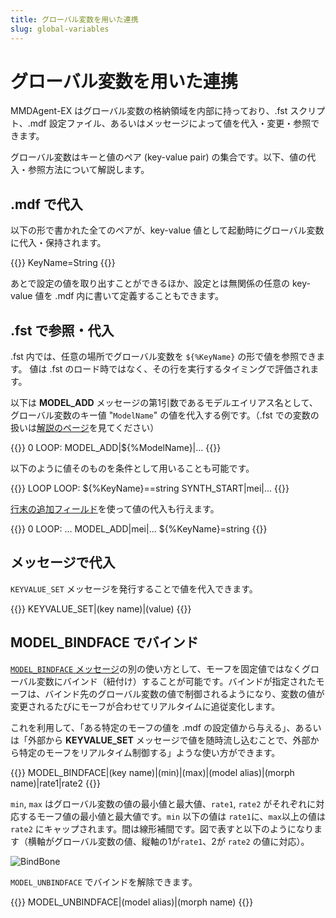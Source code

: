```yaml
---
title: グローバル変数を用いた連携
slug: global-variables
---
```

# グローバル変数を用いた連携

MMDAgent-EX はグローバル変数の格納領域を内部に持っており、.fst スクリプト、.mdf 設定ファイル、あるいはメッセージによって値を代入・変更・参照できます。

グローバル変数はキーと値のペア (key-value pair) の集合です。以下、値の代入・参照方法について解説します。

## .mdf で代入

以下の形で書かれた全てのペアが、key-value 値として起動時にグローバル変数に代入・保持されます。

{{<mdf>}}
KeyName=String
{{</mdf>}}

あとで設定の値を取り出すことができるほか、設定とは無関係の任意の key-value 値を .mdf 内に書いて定義することもできます。

## .fst で参照・代入

.fst 内では、任意の場所でグローバル変数を  `${%KeyName}` の形で値を参照できます。
値は .fst のロード時ではなく、その行を実行するタイミングで評価されます。

以下は **MODEL_ADD** メッセージの第1引数であるモデルエイリアス名として、グローバル変数のキー値 "`ModelName`" の値を代入する例です。（.fst での変数の扱いは[解説のページ](../fst-format)を見てください）

{{<fst>}}
0 LOOP:
    <eps> MODEL_ADD|${%ModelName}|...
{{</fst>}}

以下のように値そのものを条件として用いることも可能です。

{{<fst>}}
LOOP LOOP:
    ${%KeyName}==string SYNTH_START|mei|...
{{</fst>}}

[行末の追加フィールド](../fst-format/#%e3%83%ad%e3%83%bc%e3%82%ab%e3%83%ab%e5%a4%89%e6%95%b0)を使って値の代入も行えます。

{{<fst>}}
0 LOOP:
  ...
  <eps>  MODEL_ADD|mei|... ${%KeyName}=string
{{</fst>}}


## メッセージで代入

`KEYVALUE_SET` メッセージを発行することで値を代入できます。

{{<message>}}
KEYVALUE_SET|(key name)|(value)
{{</message>}}

## MODEL_BINDFACE でバインド

[`MODEL_BINDFACE` メッセージ](../motion-bind/#model_bindface)の別の使い方として、モーフを固定値ではなくグローバル変数にバインド（紐付け）することが可能です。バインドが指定されたモーフは、バインド先のグローバル変数の値で制御されるようになり、変数の値が変更されるたびにモーフが合わせてリアルタイムに追従変化します。

これを利用して、「ある特定のモーフの値を .mdf の設定値から与える」、あるいは「外部から **KEYVALUE_SET** メッセージで値を随時流し込むことで、外部から特定のモーフをリアルタイム制御する」ような使い方ができます。

{{<message>}}
MODEL_BINDFACE|(key name)|(min)|(max)|(model alias)|(morph name)|rate1|rate2
{{</message>}}

`min`, `max` はグローバル変数の値の最小値と最大値、`rate1`, `rate2` がそれぞれに対応するモーフ値の最小値と最大値です。`min` 以下の値は `rate1`に、`max`以上の値は `rate2` にキャップされます。間は線形補間です。図で表すと以下のようになります（横軸がグローバル変数の値、縦軸の1が`rate1`、2が `rate2` の値に対応）。

![BindBone](/images/bindbone.png)

`MODEL_UNBINDFACE` でバインドを解除できます。

{{<message>}}
MODEL_UNBINDFACE|(model alias)|(morph name)
{{</message>}}
